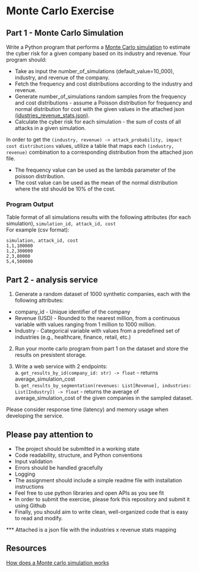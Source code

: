 # Monte Carlo Exercise

## Part 1 - Monte Carlo Simulation 
Write a Python program that performs a [Monte Carlo simulation](https://aws.amazon.com/what-is/monte-carlo-simulation/#seo-faq-pairs#how-does-the-monte-carlo-simulation-work) to estimate the cyber risk for a given company based on its industry and revenue. 
Your program should:

* Take as input the number_of_simulations (default_value=10_000), industry, and revenue of the company. 
* Fetch the frequency and cost distributions according to the industry and revenue.  
* Generate number_of_simulations random samples from the frequency and cost distributions - assume a Poisson distribution for frequency and normal distribution for cost with the given values in the attached json [(idustries_revenue_stats.json)](./idustries_revenue_stats.json).
* Calculate the cyber risk for each simulation - the sum of costs of all attacks in a given simulation.

In order to get the `(industry, revenue) -> attack_probability, impact cost distributions` values, utilize a table that maps each `(industry, revenue)` combination to a corresponding distribution from the attached json file. 
- The frequency value can be used as the lambda parameter of the poisson distribution.
- The cost value can be used as the mean of the normal distribution where the std should be 10% of the cost. 

### Program Output

Table format of all simulations results with the following attributes (for each simulation), `simulation_id, attack_id, cost`  
For example (csv format):
  ```
  simulation, attack_id, cost
  1,1,100000
  1,2,300000
  2,3,80000
  5,4,500000
  ```

## Part 2 - analysis service

1. Generate a random dataset of 1000 synthetic companies, each with the following attributes:
* company_id - Unique identifier of the company
* Revenue (USD) - Rounded to the nearest million, from a continuous variable with values ranging from 1 million to 1000 million.
* Industry - Categorical variable with values from a predefined set of industries (e.g., healthcare, finance, retail, etc.)

2. Run your monte carlo program from part 1 on the dataset and store the results on presistent storage.

3. Write a web service with 2 endpoints:
   <br />a. `get_results_by_id(company_id: str) -> float` - returns average_simulation_cost
   <br />b. `get_results_by_segmentation(revenues: List[Revenue], industries: List[Industry]) -> float` - returns the average of average_simulation_cost of the given companies in the sampled dataset.

Please consider response time (latency) and memory usage when developing the service.

## Please pay attention to

* The project should be submitted in a working state
* Code readability, structure, and Python conventions
* Input validation
* Errors should be handled gracefully
* Logging
* The assignment should include a simple readme file with installation instructions
* Feel free to use python libraries and open APIs as you see fit
* In order to submit the exercise, please fork this repository and submit it using Github
* Finally, you should aim to write clean, well-organized code that is easy to read and modify.
							 								
*** Attached is a json file with the industries x revenue stats mapping

## Resources 
[How does a Monte carlo simulation works](https://aws.amazon.com/what-is/monte-carlo-simulation/#seo-faq-pairs#how-does-the-monte-carlo-simulation-work)

